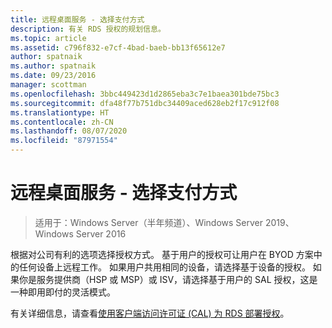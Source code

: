 ```yaml
---
title: 远程桌面服务 - 选择支付方式
description: 有关 RDS 授权的规划信息。
ms.topic: article
ms.assetid: c796f832-e7cf-4bad-baeb-bb13f65612e7
author: spatnaik
ms.author: spatnaik
ms.date: 09/23/2016
manager: scottman
ms.openlocfilehash: 3bbc449423d1d2865eba3c7e1baea301bde75bc3
ms.sourcegitcommit: dfa48f77b751dbc34409aced628eb2f17c912f08
ms.translationtype: HT
ms.contentlocale: zh-CN
ms.lasthandoff: 08/07/2020
ms.locfileid: "87971554"
---
```

# <a name="remote-desktop-services---choose-how-you-pay"></a>远程桌面服务 - 选择支付方式

>适用于：Windows Server（半年频道）、Windows Server 2019、Windows Server 2016

根据对公司有利的选项选择授权方式。 基于用户的授权可让用户在 BYOD 方案中的任何设备上远程工作。 如果用户共用相同的设备，请选择基于设备的授权。 如果你是服务提供商（HSP 或 MSP）或 ISV，请选择基于用户的 SAL 授权，这是一种即用即付的灵活模式。

有关详细信息，请查看[使用客户端访问许可证 (CAL) 为 RDS 部署授权](rds-client-access-license.md)。
